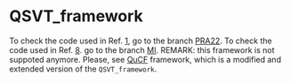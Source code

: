 # QSVT_framework
To check the code used in Ref. [1](https://github.com/ivanNovikau/QSVT_framework/wiki/References), go to the branch [PRA22](https://github.com/ivanNovikau/QSVT_framework/tree/PRA22).
To check the code used in Ref. [8](https://github.com/ivanNovikau/QSVT_framework/wiki/References). go to the branch [MI](https://github.com/ivanNovikau/QSVT_framework/tree/MI).
REMARK: this framework is not suppoted anymore. Please, see [QuCF](https://github.com/QuCF/QuCF) framework, which is a modified and extended version of the `QSVT_framework`.

<!-- ## Prepare the code
One needs `cmake` to compile the framework and `python` to analyse the simulations.
In particular, one needs the `qiskit` and `h5py` modules:

`pip install qiskit h5py`

Remark: the code does not support multi-GPU parallelization.

## Compilation
The framework uses the [QuEST code](https://github.com/quest-kit/QuEST), Ref. [2](https://github.com/ivanNovikau/QSVT_framework/wiki/References) as a submodule. Therefore, while cloning, use the flag `--recurse-submodules`.
Since the code also needs the HDF5 library, in the `./framework/external/QuEST/CMakeLists.txt` file, add the line `find_package(HDF5 REQUIRED COMPONENTS CXX HL)` and replace the line `target_link_libraries(${OUTPUT_EXE} QuEST m)` by the line `target_link_libraries(${OUTPUT_EXE} QuEST m HDF5::HDF5)`.

Correct the `-DGPU_COMPUTE_CAPABILITY` in the `tobuild` files according to your GPU device
(https://developer.nvidia.com/cuda-gpus#compute).

To compile the oracle-tool:
1. Go to the folder `./framework/build_oracle`.
2. `source tobuild`
3. `make`

## Run the oracle-tool
The oracle-tool, `oracletool`, reads the `.oracle` file to constrcut the circuit described there, calculates the output states of this circuit.
If necessary, `oracletool` builds the `.circuit` and `.tex` representation of the circuit.

To run the oracle-tool, use the following command:

`[path_to_QSVT_framework]/framework/build_oracle/oracletool [oracle-name] [work-directory]`

The `oracletool` searches for the file `[oracle-name].oracle` in the folder `[work-directory]`.

To understand the format of the `.oracle` file, see the [wiki](https://github.com/ivanNovikau/QSVT_framework/wiki) page. 


## Run the circuit reader:
The circuit reader, `qc_circuit`,<br> 
> either reads a `.circuit` file to create a quantum circuit and to compute its output states (`qc_circuit` always takes the zero input state);<br> 
> or creates a random circuit, computes its output states and creates the `.circuit` output file of this random circuit.

To run the circuit reader, use the following command:

`[path_to_QSVT_framework]/framework/build_circuit/qc_circuit [file-name] [work-directory] [optional-parameters]`

`[optional-parameters]` include the same parameters as the `oracletool` (except the `-flag_circuit`).<br>
`[optional-parameters]` also include `-flag_random`: <br>
      if `-flag_random 0`, then `qc_circuit` reads the `[file-name].circuit` file;<br>
      if `-flag_random 1`, then `qc_circuit` reads the `[file-name].random` file. 
      The `[file-name].random` file contains the number of qubits and the number of gates in the random circuit to create. 
      Then, `qc_circuit` creates the random circuit and writes it down to the `[file-name].circuit` file. -->





























